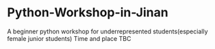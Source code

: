 # Python-Workshop-in-Jinan
A beginner python workshop for underrepresented students(especially female junior students)
Time and place TBC
